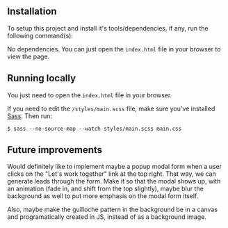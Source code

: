 ## Installation

To setup this project and install it's tools/dependencies, if any, run the
following command(s):

No dependencies. You can just open the `index.html` file in your browser to view the page.

## Running locally

You just need to open the `index.html` file in your browser. 

If you need to edit the `/styles/main.scss` file, make sure you've installed [Sass](https://sass-lang.com/install/). Then run:

```
$ sass --no-source-map --watch styles/main.scss main.css
```

## Future improvements

Would definitely like to implement maybe a popup modal form when a user clicks on the "Let's work together" link at the top right. That way, we can generate leads through the form. Make it so that the modal shows up, with an animation (fade in, and shift from the top slightly), maybe blur the background as well to put more emphasis on the modal form itself.

Also, maybe make the guilloche pattern in the background be in a canvas and programatically created in JS, instead of as a background image.
